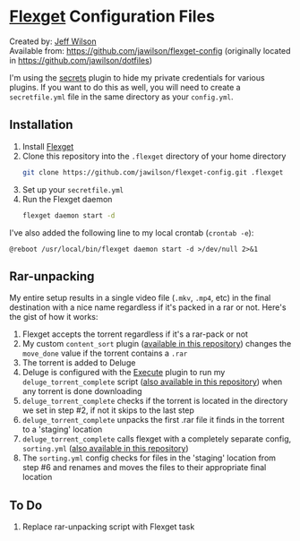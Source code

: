 # [Flexget](http://www.flexget.com) Configuration Files

Created by: [Jeff Wilson](mailto:jeff@jeffalwilson.com)  
Available from: https://github.com/jawilson/flexget-config (originally located in https://github.com/jawilson/dotfiles)

I'm using the [secrets](http://flexget.com/wiki/Plugins/secrets) plugin to hide my private credentials for various plugins. If you want to do this as well, you will need to create a ``secretfile.yml`` file in the same directory as your ``config.yml``.

## Installation
1. Install [Flexget](http://www.flexget.com)
1. Clone this repository into the `.flexget` directory of your home directory
    ```bash
    git clone https://github.com/jawilson/flexget-config.git .flexget
    ```
1. Set up your `secretfile.yml`
1. Run the Flexget daemon
    ```bash
    flexget daemon start -d
    ```

I've also added the following line to my local crontab (`crontab -e`):
```
@reboot /usr/local/bin/flexget daemon start -d >/dev/null 2>&1
```

## Rar-unpacking

My entire setup results in a single video file (``.mkv``, ``.mp4``, etc) in the final destination with a nice name regardless if it's packed in a rar or not.
Here's the gist of how it works:
1. Flexget accepts the torrent regardless if it's a rar-pack or not
1. My custom ``content_sort`` plugin ([available in this repository](https://github.com/jawilson/flexget-config/blob/master/plugins/content_sort.py)) changes the ``move_done`` value if the torrent contains a ``.rar``
1. The torrent is added to Deluge
1. Deluge is configured with the [Execute](http://dev.deluge-torrent.org/wiki/Plugins/Execute) plugin to run my ``deluge_torrent_complete`` script ([also available in this repository](https://github.com/jawilson/dotfiles/blob/master/bin/deluge_torrent_complete)) when any torrent is done downloading
1. ``deluge_torrent_complete`` checks if the torrent is located in the directory we set in step #2, if not it skips to the last step
1. ``deluge_torrent_complete`` unpacks the first .rar file it finds in the torrent to a 'staging' location
1. ``deluge_torrent_complete`` calls flexget with a completely separate config, ``sorting.yml`` ([also available in this repository](https://github.com/jawilson/flexget-config/blob/master/sorting.yml))
1. The ``sorting.yml`` config checks for files in the 'staging' location from step #6 and renames and moves the files to their appropriate final location

## To Do
1. Replace rar-unpacking script with Flexget task
